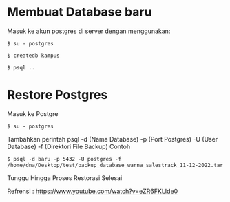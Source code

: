 # Membuat Database baru
Masuk ke akun postgres di server dengan menggunakan:
```
$ su - postgres
```
```
$ createdb kampus
```
```
$ psql ..
```

# Restore Postgres
Masuk ke Postgre
```
$ su - postgres
```
Tambahkan perintah psql -d (Nama Database) -p (Port Postgres) -U (User Database) -f (Direktori File Backup)
Contoh
```
$ psql -d baru -p 5432 -U postgres -f /home/dna/Desktop/test/backup_database_warna_salestrack_11-12-2022.tar
```
Tunggu Hingga Proses Restorasi Selesai

Refrensi : https://www.youtube.com/watch?v=eZR6FKLIde0

